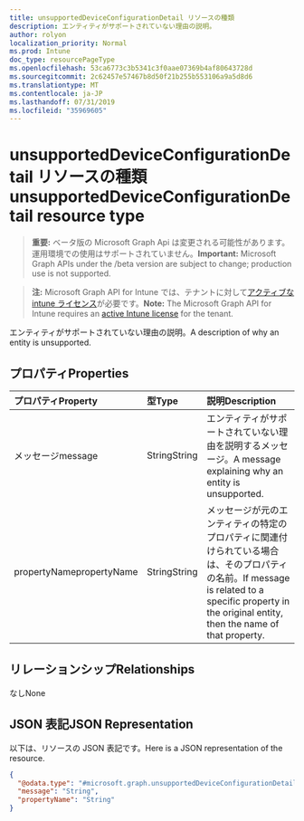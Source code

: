 ```yaml
---
title: unsupportedDeviceConfigurationDetail リソースの種類
description: エンティティがサポートされていない理由の説明。
author: rolyon
localization_priority: Normal
ms.prod: Intune
doc_type: resourcePageType
ms.openlocfilehash: 53ca6773c3b5341c3f0aae07369b4af80643728d
ms.sourcegitcommit: 2c62457e57467b8d50f21b255b553106a9a5d8d6
ms.translationtype: MT
ms.contentlocale: ja-JP
ms.lasthandoff: 07/31/2019
ms.locfileid: "35969605"
---
```

# <a name="unsupporteddeviceconfigurationdetail-resource-type"></a><span data-ttu-id="24182-103">unsupportedDeviceConfigurationDetail リソースの種類</span><span class="sxs-lookup"><span data-stu-id="24182-103">unsupportedDeviceConfigurationDetail resource type</span></span>

> <span data-ttu-id="24182-104">**重要:** ベータ版の Microsoft Graph Api は変更される可能性があります。運用環境での使用はサポートされていません。</span><span class="sxs-lookup"><span data-stu-id="24182-104">**Important:** Microsoft Graph APIs under the /beta version are subject to change; production use is not supported.</span></span>

> <span data-ttu-id="24182-105">**注:** Microsoft Graph API for Intune では、テナントに対して[アクティブな intune ライセンス](https://go.microsoft.com/fwlink/?linkid=839381)が必要です。</span><span class="sxs-lookup"><span data-stu-id="24182-105">**Note:** The Microsoft Graph API for Intune requires an [active Intune license](https://go.microsoft.com/fwlink/?linkid=839381) for the tenant.</span></span>

<span data-ttu-id="24182-106">エンティティがサポートされていない理由の説明。</span><span class="sxs-lookup"><span data-stu-id="24182-106">A description of why an entity is unsupported.</span></span>

## <a name="properties"></a><span data-ttu-id="24182-107">プロパティ</span><span class="sxs-lookup"><span data-stu-id="24182-107">Properties</span></span>
|<span data-ttu-id="24182-108">プロパティ</span><span class="sxs-lookup"><span data-stu-id="24182-108">Property</span></span>|<span data-ttu-id="24182-109">型</span><span class="sxs-lookup"><span data-stu-id="24182-109">Type</span></span>|<span data-ttu-id="24182-110">説明</span><span class="sxs-lookup"><span data-stu-id="24182-110">Description</span></span>|
|:---|:---|:---|
|<span data-ttu-id="24182-111">メッセージ​​</span><span class="sxs-lookup"><span data-stu-id="24182-111">message</span></span>|<span data-ttu-id="24182-112">String</span><span class="sxs-lookup"><span data-stu-id="24182-112">String</span></span>|<span data-ttu-id="24182-113">エンティティがサポートされていない理由を説明するメッセージ。</span><span class="sxs-lookup"><span data-stu-id="24182-113">A message explaining why an entity is unsupported.</span></span>|
|<span data-ttu-id="24182-114">propertyName</span><span class="sxs-lookup"><span data-stu-id="24182-114">propertyName</span></span>|<span data-ttu-id="24182-115">String</span><span class="sxs-lookup"><span data-stu-id="24182-115">String</span></span>|<span data-ttu-id="24182-116">メッセージが元のエンティティの特定のプロパティに関連付けられている場合は、そのプロパティの名前。</span><span class="sxs-lookup"><span data-stu-id="24182-116">If message is related to a specific property in the original entity, then the name of that property.</span></span>|

## <a name="relationships"></a><span data-ttu-id="24182-117">リレーションシップ</span><span class="sxs-lookup"><span data-stu-id="24182-117">Relationships</span></span>
<span data-ttu-id="24182-118">なし</span><span class="sxs-lookup"><span data-stu-id="24182-118">None</span></span>

## <a name="json-representation"></a><span data-ttu-id="24182-119">JSON 表記</span><span class="sxs-lookup"><span data-stu-id="24182-119">JSON Representation</span></span>
<span data-ttu-id="24182-120">以下は、リソースの JSON 表記です。</span><span class="sxs-lookup"><span data-stu-id="24182-120">Here is a JSON representation of the resource.</span></span>
<!-- {
  "blockType": "resource",
  "@odata.type": "microsoft.graph.unsupportedDeviceConfigurationDetail"
}
-->
``` json
{
  "@odata.type": "#microsoft.graph.unsupportedDeviceConfigurationDetail",
  "message": "String",
  "propertyName": "String"
}
```





